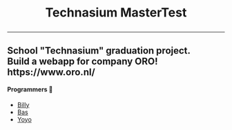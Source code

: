 <h1 align="center">Technasium MasterTest
<hr>
<h2 align="left">School "Technasium" graduation project.
<br>
Build a webapp for company ORO!
<br>
https://www.oro.nl/
<br>
  
#### Programmers 🤖
- [Billy](https://github.com/bilnik67)
- [Bas](https://github.com/Bash-04)
- [Yoyo](https://github.com/Yoyoochenn)

